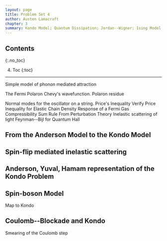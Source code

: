 ```yaml
---
layout: page
title: Problem Set 4
author: Austen Lamacraft
chapter: 3
summary: Kondo Model; Quantum Dissipation; Jordan--Wigner; Ising Model.
---
```


## Contents
{:.no_toc}

4. Toc
{:toc}

---

Simple model of phonon mediated attraction

The Fermi Polaron
Chevy's wavefunction. Polaron residue

Normal modes for the oscillator on a string.
Price's Inequality
Verify Price Inequality for Elastic Chain
Density Response of a Fermi Gas
Compressibility Sum Rule From Perturbation Theory
Inelastic scattering of light
Feynman--Bijl for Quantum Hall

## From the Anderson Model to the Kondo Model

## Spin-flip mediated inelastic scattering

## Anderson, Yuval, Hamam representation of the Kondo Problem

## Spin-boson Model

Map to Kondo

## Coulomb--Blockade and Kondo

Smearing of the Coulomb step
